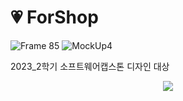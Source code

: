 # 💗 ForShop
![Frame 85](https://github.com/j2an777/ForShopPlus/assets/110087099/dbca9136-a5dd-4a17-829c-f9745675a554)
![MockUp4](https://github.com/j2an777/ForShopPlus/assets/110087099/9d012c4e-e5ec-48e9-b00e-709b3995a205)

2023_2학기 소프트웨어캡스톤 디자인 대상

<p align="center">
  <img src="https://github.com/TaeHoonHer/Capstone_Design/assets/110087099/73271b19-19dc-4395-8934-07ec61a573ad">
</p>
